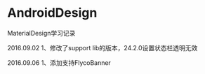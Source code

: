 # AndroidDesign

MaterialDesign学习记录

2016.09.02
1、修改了support lib的版本，24.2.0设置状态栏透明无效

2016.09.06
1、添加支持FlycoBanner
